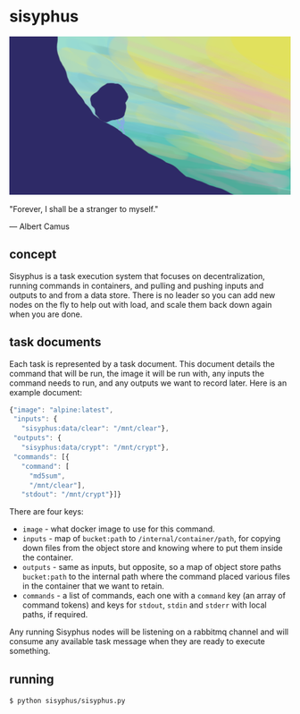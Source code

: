 # sisyphus

![SISYPHUS](https://github.com/CovertLab/sisyphus/blob/master/public/sisyphus.png)

"Forever, I shall be a stranger to myself."

― Albert Camus

## concept

Sisyphus is a task execution system that focuses on decentralization, running commands in containers, and pulling and pushing inputs and outputs to and from a data store. There is no leader so you can add new nodes on the fly to help out with load, and scale them back down again when you are done.

## task documents

Each task is represented by a task document. This document details the command that will be run, the image it will be run with, any inputs the command needs to run, and any outputs we want to record later. Here is an example document:

```js
{"image": "alpine:latest",
 "inputs": {
   "sisyphus:data/clear": "/mnt/clear"},
 "outputs": {
   "sisyphus:data/crypt": "/mnt/crypt"},
 "commands": [{
   "command": [
     "md5sum",
     "/mnt/clear"],
   "stdout": "/mnt/crypt"}]}
```

There are four keys:

* `image` - what docker image to use for this command.
* `inputs` - map of `bucket:path` to `/internal/container/path`, for copying down files from the object store and knowing where to put them inside the container.
* `outputs` - same as inputs, but opposite, so a map of object store paths `bucket:path` to the internal path where the command placed various files in the container that we want to retain.
* `commands` - a list of commands, each one with a `command` key (an array of command tokens) and keys for `stdout`, `stdin` and `stderr` with local paths, if required.

Any running Sisyphus nodes will be listening on a rabbitmq channel and will consume any available task message when they are ready to execute something.

## running

    $ python sisyphus/sisyphus.py